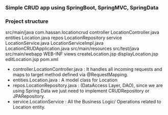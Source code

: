 ### Simple CRUD app using SpringBoot, SpringMVC, SpringData

### Project structure

src/main/java
  com.hassan.locationcrud
    controller
      LocationController.java
    entities
      Location.java
    repos
      LocationRepository
    service
      LocationService.java
      LocationServiceImpl.java
    LocationCRUDApplication.java
src/main/resources
src/test/java
src/main/webapp
  WEB-INF
  views
    createLocation.jsp
    displayLocation.jsp
    editLocation.jsp
pom.xml


- controller.LocationController.java : It handles all incoming requests and maps to target method defined via @RequestMapping.
- entities.Location.java : A model class for Location
- repos.LocationRepository.java : (DataAccess Layer, DAO), since we are using Spring Data we just need to implement CRUDRepository or JPARepository.
- service.LocationService : All the Business Logic/ Operations related to Location entity.
